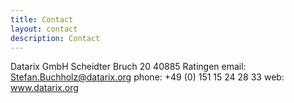 ```yaml
---
title: Contact
layout: contact
description: Contact
---
```


Datarix GmbH
Scheidter Bruch 20
40885 Ratingen
email: Stefan.Buchholz@datarix.org
phone: +49 (0) 151 15 24 28 33
web: www.datarix.org